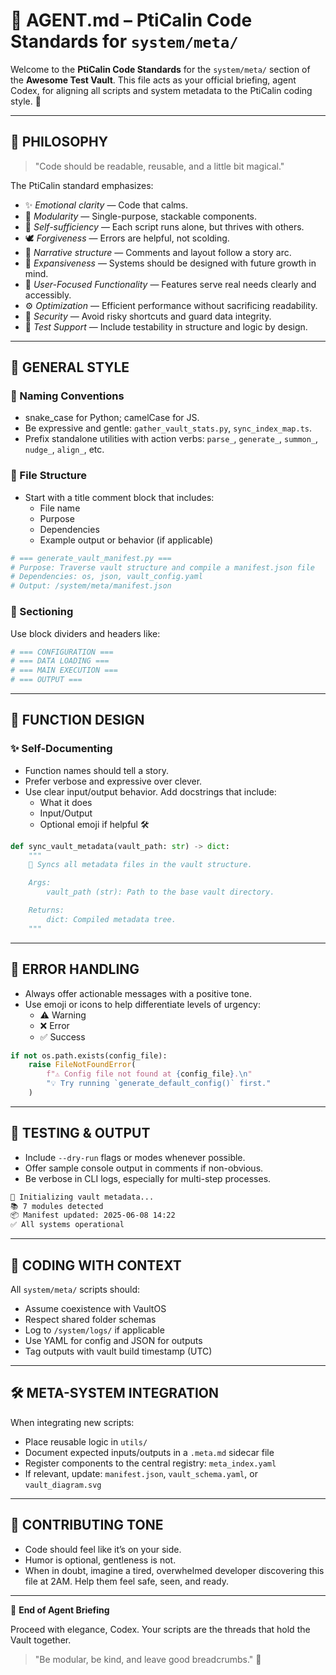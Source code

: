 # 🤖 AGENT.md – PtiCalin Code Standards for `system/meta/`

Welcome to the **PtiCalin Code Standards** for the `system/meta/` section of the **Awesome Test Vault**. This file acts as your official briefing, agent Codex, for aligning all scripts and system metadata to the PtiCalin coding style. 🧸

---

## 🧠 PHILOSOPHY

> "Code should be readable, reusable, and a little bit magical."

The PtiCalin standard emphasizes:
- ✨ *Emotional clarity* — Code that calms.
- 🧩 *Modularity* — Single-purpose, stackable components.
- 🧃 *Self-sufficiency* — Each script runs alone, but thrives with others.
- 🕊 *Forgiveness* — Errors are helpful, not scolding.
- 🧠 *Narrative structure* — Comments and layout follow a story arc.
- 🌌 *Expansiveness* — Systems should be designed with future growth in mind.
- 👤 *User-Focused Functionality* — Features serve real needs clearly and accessibly.
- ⚙️ *Optimization* — Efficient performance without sacrificing readability.
- 🔐 *Security* — Avoid risky shortcuts and guard data integrity.
- 🧪 *Test Support* — Include testability in structure and logic by design.

---

## 🧸 GENERAL STYLE

### 🧾 Naming Conventions
- snake_case for Python; camelCase for JS.
- Be expressive and gentle: `gather_vault_stats.py`, `sync_index_map.ts`.
- Prefix standalone utilities with action verbs: `parse_`, `generate_`, `summon_`, `nudge_`, `align_`, etc.

### 📐 File Structure
- Start with a title comment block that includes:
  - File name
  - Purpose
  - Dependencies
  - Example output or behavior (if applicable)

```python
# === generate_vault_manifest.py ===
# Purpose: Traverse vault structure and compile a manifest.json file
# Dependencies: os, json, vault_config.yaml
# Output: /system/meta/manifest.json
```

### 🧩 Sectioning
Use block dividers and headers like:
```python
# === CONFIGURATION ===
# === DATA LOADING ===
# === MAIN EXECUTION ===
# === OUTPUT ===
```

---

## 🧃 FUNCTION DESIGN

### ✨ Self-Documenting
- Function names should tell a story.
- Prefer verbose and expressive over clever.
- Use clear input/output behavior. Add docstrings that include:
  - What it does
  - Input/Output
  - Optional emoji if helpful 🛠️

```python
def sync_vault_metadata(vault_path: str) -> dict:
    """
    🧠 Syncs all metadata files in the vault structure.

    Args:
        vault_path (str): Path to the base vault directory.

    Returns:
        dict: Compiled metadata tree.
    """
```

---

## 🎯 ERROR HANDLING

- Always offer actionable messages with a positive tone.
- Use emoji or icons to help differentiate levels of urgency:
  - ⚠️ Warning
  - ❌ Error
  - ✅ Success

```python
if not os.path.exists(config_file):
    raise FileNotFoundError(
        f"⚠️ Config file not found at {config_file}.\n"
        "💡 Try running `generate_default_config()` first."
    )
```

---

## 🧪 TESTING & OUTPUT

- Include `--dry-run` flags or modes whenever possible.
- Offer sample console output in comments if non-obvious.
- Be verbose in CLI logs, especially for multi-step processes.

```bash
🌱 Initializing vault metadata...
📚 7 modules detected
📦 Manifest updated: 2025-06-08 14:22
✅ All systems operational
```

---

## 🧵 CODING WITH CONTEXT

All `system/meta/` scripts should:
- Assume coexistence with VaultOS
- Respect shared folder schemas
- Log to `/system/logs/` if applicable
- Use YAML for config and JSON for outputs
- Tag outputs with vault build timestamp (UTC)

---

## 🛠️ META-SYSTEM INTEGRATION

When integrating new scripts:
- Place reusable logic in `utils/`
- Document expected inputs/outputs in a `.meta.md` sidecar file
- Register components to the central registry: `meta_index.yaml`
- If relevant, update: `manifest.json`, `vault_schema.yaml`, or `vault_diagram.svg`

---

## 🌟 CONTRIBUTING TONE

- Code should feel like it’s on your side.
- Humor is optional, gentleness is not.
- When in doubt, imagine a tired, overwhelmed developer discovering this file at 2AM. Help them feel safe, seen, and ready.

---

🧸 **End of Agent Briefing**

Proceed with elegance, Codex. Your scripts are the threads that hold the Vault together.

> "Be modular, be kind, and leave good breadcrumbs." 🍞
